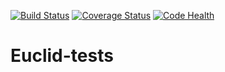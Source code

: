 [![Build Status](https://travis-ci.org/sgongar/Euclid-tests.svg?branch=elvis_development)](https://travis-ci.org/sgongar/Euclid-tests) [![Coverage Status](https://coveralls.io/repos/github/sgongar/Euclid-tests/badge.svg?branch=master)](https://coveralls.io/github/sgongar/Euclid-tests?branch=master) [![Code Health](https://landscape.io/github/sgongar/Euclid-tests/elvis_development/landscape.svg?style=flat)](https://landscape.io/github/sgongar/Euclid-tests/elvis_development)

# Euclid-tests